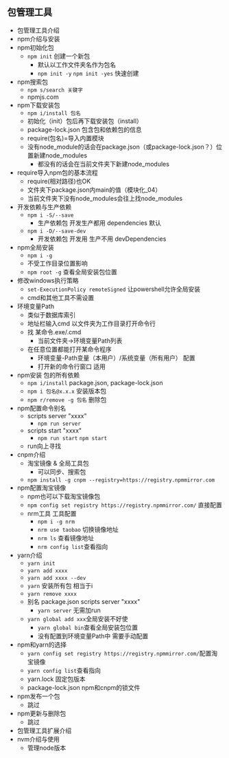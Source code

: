 ## 包管理工具
- 包管理工具介绍
- npm介绍与安装
- npm初始化包
  - `npm init` 创建一个新包
    - 默认以工作文件夹名作为包名
    - `npm init -y` `npm init -yes` 快速创建
- npm搜索包
  - `npm s/search 关键字`
  - npmjs.com
- npm下载安装包
  - `npm i/install 包名`
  - 初始化（init）包后再下载安装包（install）
  - package-lock.json 包含包和依赖包的信息
  - require(包名)=导入内置模块
  - 没有node_module的话会在package.json（或package-lock.json？）位置新建node_modules
    - 都没有的话会在当前文件夹下新建node_modules
- require导入npm包的基本流程
  - require(相对路径)也OK
  - 文件夹下package.json内main的值（模块化_04）
  - 当前文件夹下没有node_modules会往上找node_modules
- 开发依赖与生产依赖
  - `npm i -S/--save`
    - 生产依赖包 开发生产都用 dependencies 默认
  - `npm i -D/--save-dev`
    - 开发依赖包 开发用 生产不用 devDependencies
- npm全局安装
  - `npm i -g`
  - 不受工作目录位置影响
  - `npm root -g` 查看全局安装包位置
- 修改windows执行策略
  - `set-ExecutionPolicy remoteSigned` 让powershell允许全局安装
  - cmd和其他工具不需设置
- 环境变量Path
  - 类似于数据库索引
  - 地址栏输入cmd 以文件夹为工作目录打开命令行
  - 找 某命令.exe/.cmd
    - 当前文件夹→环境变量Path列表
  - 在任意位置都能打开某命令程序
    - 环境变量-Path变量（本用户）/系统变量（所有用户） 配置
    - 打开新的命令行窗口 适用
- npm安装 包的所有依赖
  - `npm i/install` package.json, package-lock.json
  - `npm i 包名@x.x.x` 安装版本包
  - `npm r/remove -g 包名` 删除包
- npm配置命令别名
  - scripts server "xxxx"
    - `npm run server`
  - scripts start "xxxx"
    - `npm run start` `npm start`
  - run向上寻找
- cnpm介绍
  - 淘宝镜像 & 全局工具包
    - 可以同步、搜索包
  - `npm install -g cnpm --registry=https://registry.npmmirror.com`
- npm配置淘宝镜像
  - npm也可以下载淘宝镜像包
  - `npm config set registry https://registry.npmmirror.com/` 直接配置
  - nrm工具 工具配置
    - `npm i -g nrm`
    - `nrm use taobao` 切换镜像地址
    - `nrm ls` 查看镜像地址
    - `nrm config list`查看指向
- yarn介绍
  - `yarn init`
  - `yarn add xxxx`
  - `yarn add xxxx --dev`
  - `yarn` 安装所有包 相当于i
  - `yarn remove xxxx`
  - 别名 package.json scripts server "xxxx"
    - `yarn server` 无需加run
  - `yarn global add xxx`全局安装不好使 
    - `yarn global bin`查看全局安装包位置
    - 没有配置到环境变量Path中 需要手动配置
- npm和yarn的选择
  - `yarn config set registry https://registry.npmmirror.com/`配置淘宝镜像
  - `yarn config list`查看指向
  - yarn.lock 固定包版本
  - package-lock.json npm和cnpm的锁文件
- npm发布一个包
  - 跳过
- npm更新与删除包
  - 跳过
- 包管理工具扩展介绍
- nvm介绍与使用
  - 管理node版本